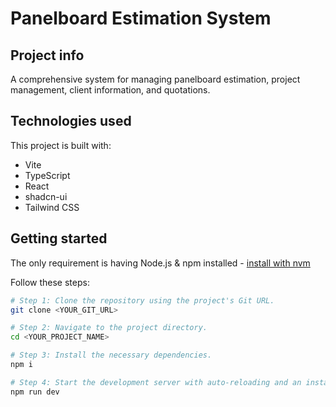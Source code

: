 
# Panelboard Estimation System

## Project info

A comprehensive system for managing panelboard estimation, project management, client information, and quotations.

## Technologies used

This project is built with:

- Vite
- TypeScript
- React
- shadcn-ui
- Tailwind CSS

## Getting started

The only requirement is having Node.js & npm installed - [install with nvm](https://github.com/nvm-sh/nvm#installing-and-updating)

Follow these steps:

```sh
# Step 1: Clone the repository using the project's Git URL.
git clone <YOUR_GIT_URL>

# Step 2: Navigate to the project directory.
cd <YOUR_PROJECT_NAME>

# Step 3: Install the necessary dependencies.
npm i

# Step 4: Start the development server with auto-reloading and an instant preview.
npm run dev
```
